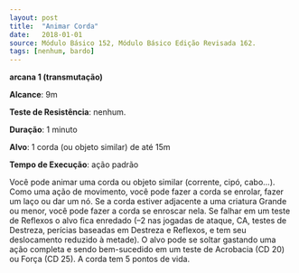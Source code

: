 ```yaml
---
layout: post
title:  "Animar Corda"
date:   2018-01-01
source: Módulo Básico 152, Módulo Básico Edição Revisada 162.
tags: [nenhum, bardo]
---
```


**arcana 1 (transmutação)**

**Alcance**: 9m

**Teste de Resistência**: nenhum.

**Duração**: 1 minuto

**Alvo**: 1 corda (ou objeto similar) de até 15m

**Tempo de Execução**: ação padrão

Você pode animar uma corda ou objeto similar (corrente, cipó, cabo...). Como uma ação de movimento, você pode fazer a corda se enrolar, fazer um laço ou dar um nó.
Se a corda estiver adjacente a uma criatura Grande ou menor, você pode fazer a corda se enroscar nela. Se falhar em um teste de Reflexos o alvo fica enredado (–2 nas jogadas de ataque, CA, testes de Destreza, perícias baseadas em Destreza e Reflexos, e tem seu deslocamento reduzido à metade).
O alvo pode se soltar gastando uma ação completa e sendo bem-sucedido em um teste de Acrobacia (CD 20) ou Força (CD 25).
A corda tem 5 pontos de vida.
